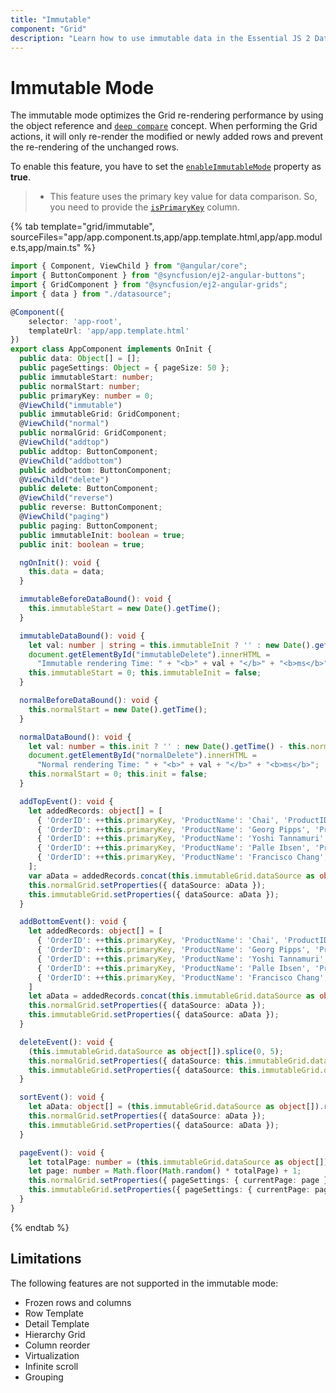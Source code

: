 ```yaml
---
title: "Immutable"
component: "Grid"
description: "Learn how to use immutable data in the Essential JS 2 DataGrid control. Also learn about the limitations of this feature."
---
```


# Immutable Mode

The immutable mode optimizes the Grid re-rendering performance by using the object reference and [`deep compare`](https://dmitripavlutin.com/how-to-compare-objects-in-javascript/#4-deep-equality) concept. When performing the Grid actions, it will only re-render the modified or newly added rows and prevent the re-rendering of the unchanged rows.

To enable this feature, you have to set the [`enableImmutableMode`](../api/grid/#enableImmutableMode) property as **true**.

>* This feature uses the primary key value for data comparison. So, you need to provide the [`isPrimaryKey`](../api/grid/column/#isprimarykey) column.

{% tab template="grid/immutable", sourceFiles="app/app.component.ts,app/app.template.html,app/app.module.ts,app/main.ts" %}

```typescript
import { Component, ViewChild } from "@angular/core";
import { ButtonComponent } from "@syncfusion/ej2-angular-buttons";
import { GridComponent } from "@syncfusion/ej2-angular-grids";
import { data } from "./datasource";

@Component({
    selector: 'app-root',
    templateUrl: 'app/app.template.html'
})
export class AppComponent implements OnInit {
  public data: Object[] = [];
  public pageSettings: Object = { pageSize: 50 };
  public immutableStart: number;
  public normalStart: number;
  public primaryKey: number = 0;
  @ViewChild("immutable")
  public immutableGrid: GridComponent;
  @ViewChild("normal")
  public normalGrid: GridComponent;
  @ViewChild("addtop")
  public addtop: ButtonComponent;
  @ViewChild("addbottom")
  public addbottom: ButtonComponent;
  @ViewChild("delete")
  public delete: ButtonComponent;
  @ViewChild("reverse")
  public reverse: ButtonComponent;
  @ViewChild("paging")
  public paging: ButtonComponent;
  public immutableInit: boolean = true;
  public init: boolean = true;

  ngOnInit(): void {
    this.data = data;
  }

  immutableBeforeDataBound(): void {
    this.immutableStart = new Date().getTime();
  }

  immutableDataBound(): void {
    let val: number | string = this.immutableInit ? '' : new Date().getTime() - this.immutableStart;
    document.getElementById("immutableDelete").innerHTML =
      "Immutable rendering Time: " + "<b>" + val + "</b>" + "<b>ms</b>";
    this.immutableStart = 0; this.immutableInit = false;
  }

  normalBeforeDataBound(): void {
    this.normalStart = new Date().getTime();
  }

  normalDataBound(): void {
    let val: number = this.init ? '' : new Date().getTime() - this.normalStart;
    document.getElementById("normalDelete").innerHTML =
      "Normal rendering Time: " + "<b>" + val + "</b>" + "<b>ms</b>";
    this.normalStart = 0; this.init = false;
  }

  addTopEvent(): void {
    let addedRecords: object[] = [
      { 'OrderID': ++this.primaryKey, 'ProductName': 'Chai', 'ProductID': 'Sasquatch Ale', 'CustomerID': 'QUEDE', 'CustomerName': 'Yoshi Tannamuri' },
      { 'OrderID': ++this.primaryKey, 'ProductName': 'Georg Pipps', 'ProductID': 'Valkoinen suklaa', 'CustomerID': 'RATTC', 'CustomerName': 'Martín Sommer' },
      { 'OrderID': ++this.primaryKey, 'ProductName': 'Yoshi Tannamuri', 'ProductID': 'Gula Malacca', 'CustomerID': 'COMMI', 'CustomerName': 'Ann Devon' },
      { 'OrderID': ++this.primaryKey, 'ProductName': 'Palle Ibsen', 'ProductID': 'Rogede sild', 'CustomerID': 'RATTC', 'CustomerName': 'Paula Wilson' },
      { 'OrderID': ++this.primaryKey, 'ProductName': 'Francisco Chang', 'ProductID': 'Mascarpone Fabioli', 'CustomerID': 'ROMEY', 'CustomerName': 'Jose Pavarotti' }
    ];
    var aData = addedRecords.concat(this.immutableGrid.dataSource as object[]);
    this.normalGrid.setProperties({ dataSource: aData });
    this.immutableGrid.setProperties({ dataSource: aData });
  }

  addBottomEvent(): void {
    let addedRecords: object[] = [
      { 'OrderID': ++this.primaryKey, 'ProductName': 'Chai', 'ProductID': 'Sasquatch Ale', 'CustomerID': 'QUEDE', 'CustomerName': 'Yoshi Tannamuri' },
      { 'OrderID': ++this.primaryKey, 'ProductName': 'Georg Pipps', 'ProductID': 'Valkoinen suklaa', 'CustomerID': 'RATTC', 'CustomerName': 'Martín Sommer' },
      { 'OrderID': ++this.primaryKey, 'ProductName': 'Yoshi Tannamuri', 'ProductID': 'Gula Malacca', 'CustomerID': 'COMMI', 'CustomerName': 'Ann Devon' },
      { 'OrderID': ++this.primaryKey, 'ProductName': 'Palle Ibsen', 'ProductID': 'Rogede sild', 'CustomerID': 'RATTC', 'CustomerName': 'Paula Wilson' },
      { 'OrderID': ++this.primaryKey, 'ProductName': 'Francisco Chang', 'ProductID': 'Mascarpone Fabioli', 'CustomerID': 'ROMEY', 'CustomerName': 'Jose Pavarotti' }
    ]
    let aData = addedRecords.concat(this.immutableGrid.dataSource as object[]);
    this.normalGrid.setProperties({ dataSource: aData });
    this.immutableGrid.setProperties({ dataSource: aData });
  }

  deleteEvent(): void {
    (this.immutableGrid.dataSource as object[]).splice(0, 5);
    this.normalGrid.setProperties({ dataSource: this.immutableGrid.dataSource });
    this.immutableGrid.setProperties({ dataSource: this.immutableGrid.dataSource });
  }

  sortEvent(): void {
    let aData: object[] = (this.immutableGrid.dataSource as object[]).reverse();
    this.normalGrid.setProperties({ dataSource: aData });
    this.immutableGrid.setProperties({ dataSource: aData });
  }

  pageEvent(): void {
    let totalPage: number = (this.immutableGrid.dataSource as object[]).length / this.immutableGrid.pageSettings.pageSize;
    let page: number = Math.floor(Math.random() * totalPage) + 1;
    this.normalGrid.setProperties({ pageSettings: { currentPage: page } });
    this.immutableGrid.setProperties({ pageSettings: { currentPage: page } });
  }
}

```

{% endtab %}

## Limitations

The following features are not supported in the immutable mode:

* Frozen rows and columns
* Row Template
* Detail Template
* Hierarchy Grid
* Column reorder
* Virtualization
* Infinite scroll
* Grouping
